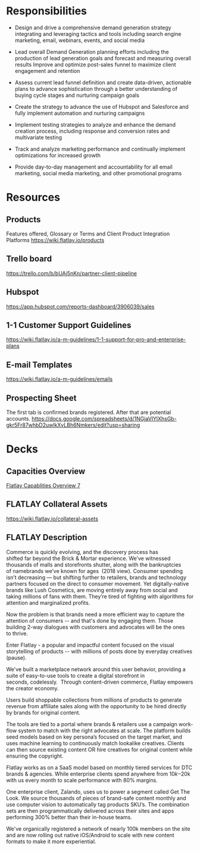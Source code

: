 <!-- TITLE: Sales/Account Management-->

# Responsibilities

- Design and drive a comprehensive demand generation strategy integrating and leveraging tactics and tools including search engine marketing, email, webinars, events, and social media

- Lead overall Demand Generation planning efforts including the production of lead generation goals and forecast and measuring overall results 
Improve and optimize post-sales funnel to maximize client engagement and retention

- Assess current lead funnel definition and create data-driven, actionable plans to advance sophistication through a better understanding of buying cycle stages and nurturing campaign goals

- Create the strategy to advance the use of Hubspot and Salesforce and fully implement automation and nurturing campaigns

- Implement testing strategies to analyze and enhance the demand creation process, including response and conversion rates and multivariate testing

- Track and analyze marketing performance and continually implement optimizations for increased growth

- Provide day-to-day management and accountability for all email marketing, social media marketing, and other promotional programs


# Resources
## Products
Features offered, Glossary or Terms and Client Product Integration Platforms
https://wiki.flatlay.io/products
## Trello board
https://trello.com/b/bUAj5nKn/partner-client-pipeline
## Hubspot
https://app.hubspot.com/reports-dashboard/3906039/sales
## 1-1 Customer Support Guidelines
https://wiki.flatlay.io/a-m-guidelines/1-1-support-for-pro-and-enterprise-plans
## E-mail Templates
https://wiki.flatlay.io/a-m-guidelines/emails
## Prospecting Sheet
The first tab is confirmed brands registered. After that are potential accounts.
https://docs.google.com/spreadsheets/d/1NGjaVlYlXhsGb-gkr5Fr87whbD2uwlkXvLBh6Nmkers/edit?usp=sharing
# Decks
## Capacities Overview
[Flatlay Capablities Overview 7](/uploads/flatlay-capablities-overview-7.pdf "Flatlay Capablities Overview 7")

## FLATLAY Collateral Assets
https://wiki.flatlay.io/collateral-assets

## FLATLAY Description
Commerce is quickly evolving, and the discovery process has shifted far beyond the Brick & Mortar experience. We’ve witnessed thousands of malls and storefronts shutter, along with the bankruptcies of namebrands we’ve known for ages  (2018 view).
Consumer spending isn’t decreasing — but shifting further to retailers, brands and technology partners focused on the direct to consumer movement. Yet digitally-native brands like Lush Cosmetics, are moving entirely away from social and taking millions of fans with them. They’re tired of fighting with algorithms for attention and marginalized profits.

Now the problem is that brands need a more efficient way to capture the attention of consumers -- and that's done by engaging them. Those building 2-way dialogues with customers and advocates will be the ones to thrive.

Enter Flatlay - a popular and impactful content focused on the visual storytelling of products -- with millions of posts done by everyday creatives (pause).

We've built a marketplace network around this user behavior, providing a suite of easy-to-use tools to create a digital storefront in seconds, codelessly. 
Through content-driven commerce, Flatlay empowers the creator economy. 

Users build shoppable collections from millions of products to generate revenue from affiliate sales along with the opportunity to be hired directly by brands for original content.

The tools are tied to a portal where brands & retailers use a campaign work-flow system to match with the right advocates at scale. The platform builds seed models based on key persona’s focused on the target market, and uses machine learning to continuously match lookalike creatives. Clients can then source existing content OR hire creatives for original content while ensuring the copyright.

Flatlay works as on a SaaS model based on monthly tiered services for DTC brands & agencies. While enterprise clients spend anywhere from $10k-$20k with us every month to scale performance with 80% margins.

One enterprise client, Zalando, uses us to power a segment called Get The Look. We source thousands of pieces of brand-safe content monthly and use computer vision to automatically tag products SKU’s. The combination sets are then programmatically delivered across their sites and apps performing 300% better than their in-house teams.

We've organically registered a network of nearly 100k members on the site and are now rolling out native iOS/Android to scale with new content formats to make it more experiential.